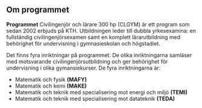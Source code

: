 ## Om programmet

<b>Programmet</b> Civilingenjör och lärare 300 hp (CLGYM) är ett program som sedan 2002 erbjuds på KTH. Utbildningen leder till dubbla yrkesexamina: en fullständig civilingenjörsexamen samt en komplett lärarutbildning med behörighet för undervisning i gymnasieskolan och högstadiet.

Det finns fyra inriktningar på programmet. De olika inriktningarna samläser med motsvarande civilingenjörsutbildning och ger behörighet för undervisning i olika gymansiekurser. De fyra inriktningarna är:

- Matematik och fysik **(MAFY)**
- Matematik och kemi **(MAKE)**
- Matematik och teknik med specialisering mot energi och miljö **(TEMI)**
- Matematik och teknik med specialisering mot datateknik **(TEDA)**
